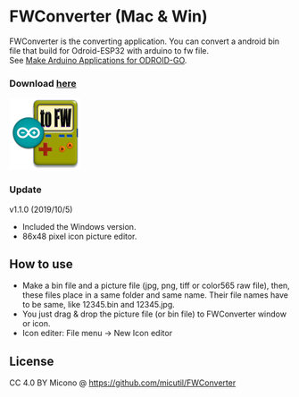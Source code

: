 # FWConverter (Mac & Win)

FWConverter is the converting application. You can convert a android bin file that build for Odroid-ESP32 with arduino to fw file.<br/>
See [Make Arduino Applications for ODROID-GO](https://wiki.odroid.com/odroid_go/arduino_app).

### Download [here](https://github.com/micutil/Odroid-GO_FWConverter/releases)

![preview](image/icnFWC128.png)

### Update
v1.1.0 (2019/10/5)

- Included the Windows version.
- 86x48 pixel icon picture editor. 

## How to use

- Make a bin file and a picture file (jpg, png, tiff or color565 raw file), then, these files place in a same folder and same name. Their file names have to be same, like 12345.bin and 12345.jpg.
- You just drag & drop the picture file (or bin file) to FWConverter window or icon.
- Icon editer: File menu -> New Icon editor

## License

CC 4.0 BY Micono @ https://github.com/micutil/FWConverter
